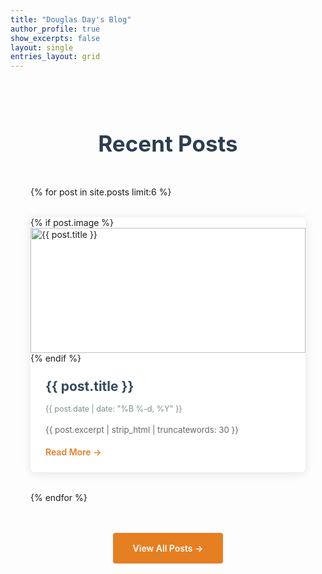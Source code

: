 ```yaml
---
title: "Douglas Day's Blog"
author_profile: true
show_excerpts: false
layout: single
entries_layout: grid
---
```


<div class="blog-posts">
  <h1 class="page-title">Recent Posts</h1>

  <div class="post-grid">
    {% for post in site.posts limit:6 %}
      <article class="post-card">
        {% if post.image %}
          <div class="post-image">
            <img src="{{ post.image }}" alt="{{ post.title }}">
          </div>
        {% endif %}
        <div class="post-content">
          <h2 class="post-title">
            <a href="{{ post.url }}">{{ post.title }}</a>
          </h2>
          <div class="post-meta">
            <time datetime="{{ post.date | date_to_xmlschema }}">
              {{ post.date | date: "%B %-d, %Y" }}
            </time>
          </div>
          <div class="post-excerpt">
            {{ post.excerpt | strip_html | truncatewords: 30 }}
          </div>
          <a href="{{ post.url }}" class="read-more">Read More →</a>
        </div>
      </article>
    {% endfor %}
  </div>

  <div class="view-all">
    <a href="/blog" class="view-all-button">View All Posts →</a>
  </div>
</div>

<style>
  .blog-posts {
    max-width: 1200px;
    margin: 0 auto;
    padding: 2rem;
  }

  .page-title {
    color: #2c3e50;
    text-align: center;
    margin-bottom: 3rem;
    font-size: 2.5em;
    font-weight: 700;
  }

  .post-grid {
    display: grid;
    grid-template-columns: repeat(auto-fill, minmax(300px, 1fr));
    gap: 2rem;
    margin-bottom: 3rem;
  }

  .post-card {
    display: flex;
    flex-direction: column;
    background: white;
    border-radius: 8px;
    box-shadow: 0 2px 15px rgba(0,0,0,0.1);
    transition: transform 0.3s ease;
    overflow: hidden;
  }

  .post-card:hover {
    transform: translateY(-5px);
  }

  .post-image {
    width: 100%;
    height: 200px;
    overflow: hidden;
    position: relative;
  }

  .post-image img {
    width: 100%;
    height: 100%;
    object-fit: cover;
    transition: transform 0.3s ease;
  }

  .post-card:hover .post-image img {
    transform: scale(1.05);
  }

  .post-content {
    padding: 1.5rem;
    flex-grow: 1;
    display: flex;
    flex-direction: column;
  }

  .post-title {
    margin: 0 0 1rem;
    font-size: 1.5em;
  }

  .post-title a {
    color: #34495e;
    text-decoration: none;
    transition: color 0.2s ease;
  }

  .post-title a:hover {
    color: #e67e22;
  }

  .post-meta {
    color: #7f8c8d;
    font-size: 0.9em;
    margin-bottom: 1rem;
  }

  .post-excerpt {
    color: #666;
    font-size: 0.95em;
    line-height: 1.6;
    margin-bottom: 1rem;
    flex-grow: 1;
  }

  .read-more {
    display: inline-block;
    color: #e67e22;
    text-decoration: none;
    font-weight: 600;
    transition: color 0.2s ease;
    align-self: flex-start;
  }

  .read-more:hover {
    color: #d35400;
  }

  .view-all {
    text-align: center;
    margin-top: 2rem;
  }

  .view-all-button {
    display: inline-block;
    padding: 1rem 2rem;
    background-color: #e67e22;
    color: white;
    text-decoration: none;
    border-radius: 4px;
    transition: background-color 0.2s ease;
    font-weight: 600;
  }

  .view-all-button:hover {
    background-color: #d35400;
  }

  /* Responsive adjustments */
  @media (max-width: 768px) {
    .post-grid {
      grid-template-columns: 1fr;
    }
    
    .blog-posts {
      padding: 1rem;
    }
  }
</style>
